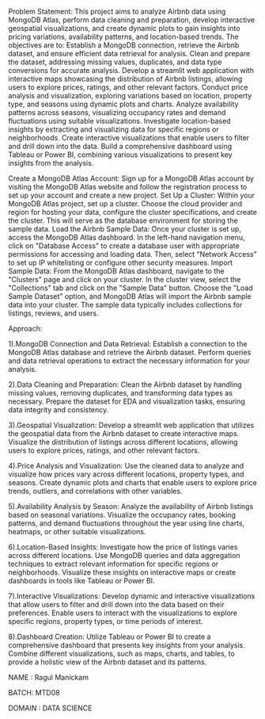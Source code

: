 Problem Statement: This project aims to analyze Airbnb data using MongoDB Atlas, perform data cleaning and preparation, develop interactive geospatial visualizations, and create dynamic plots to gain insights into pricing variations, availability patterns, and location-based trends. The objectives are to: Establish a MongoDB connection, retrieve the Airbnb dataset, and ensure efficient data retrieval for analysis. Clean and prepare the dataset, addressing missing values, duplicates, and data type conversions for accurate analysis. Develop a streamlit web application with interactive maps showcasing the distribution of Airbnb listings, allowing users to explore prices, ratings, and other relevant factors. Conduct price analysis and visualization, exploring variations based on location, property type, and seasons using dynamic plots and charts. Analyze availability patterns across seasons, visualizing occupancy rates and demand fluctuations using suitable visualizations. Investigate location-based insights by extracting and visualizing data for specific regions or neighborhoods. Create interactive visualizations that enable users to filter and drill down into the data. Build a comprehensive dashboard using Tableau or Power BI, combining various visualizations to present key insights from the analysis.

Create a MongoDB Atlas Account: Sign up for a MongoDB Atlas account by visiting the MongoDB Atlas website and follow the registration process to set up your account and create a new project. Set Up a Cluster: Within your MongoDB Atlas project, set up a cluster. Choose the cloud provider and region for hosting your data, configure the cluster specifications, and create the cluster. This will serve as the database environment for storing the sample data. Load the Airbnb Sample Data: Once your cluster is set up, access the MongoDB Atlas dashboard. In the left-hand navigation menu, click on "Database Access" to create a database user with appropriate permissions for accessing and loading data. Then, select "Network Access" to set up IP whitelisting or configure other security measures. Import Sample Data: From the MongoDB Atlas dashboard, navigate to the "Clusters" page and click on your cluster. In the cluster view, select the "Collections" tab and click on the "Sample Data" button. Choose the "Load Sample Dataset" option, and MongoDB Atlas will import the Airbnb sample data into your cluster. The sample data typically includes collections for listings, reviews, and users.

Approach:

1).MongoDB Connection and Data Retrieval: Establish a connection to the MongoDB Atlas database and retrieve the Airbnb dataset. Perform queries and data retrieval operations to extract the necessary information for your analysis.

2).Data Cleaning and Preparation: Clean the Airbnb dataset by handling missing values, removing duplicates, and transforming data types as necessary. Prepare the dataset for EDA and visualization tasks, ensuring data integrity and consistency.

3).Geospatial Visualization: Develop a streamlit web application that utilizes the geospatial data from the Airbnb dataset to create interactive maps. Visualize the distribution of listings across different locations, allowing users to explore prices, ratings, and other relevant factors.

4).Price Analysis and Visualization: Use the cleaned data to analyze and visualize how prices vary across different locations, property types, and seasons. Create dynamic plots and charts that enable users to explore price trends, outliers, and correlations with other variables.

5).Availability Analysis by Season: Analyze the availability of Airbnb listings based on seasonal variations. Visualize the occupancy rates, booking patterns, and demand fluctuations throughout the year using line charts, heatmaps, or other suitable visualizations.

6).Location-Based Insights: Investigate how the price of listings varies across different locations. Use MongoDB queries and data aggregation techniques to extract relevant information for specific regions or neighborhoods. Visualize these insights on interactive maps or create dashboards in tools like Tableau or Power BI.

7).Interactive Visualizations: Develop dynamic and interactive visualizations that allow users to filter and drill down into the data based on their preferences. Enable users to interact with the visualizations to explore specific regions, property types, or time periods of interest.

8).Dashboard Creation: Utilize Tableau or Power BI to create a comprehensive dashboard that presents key insights from your analysis. Combine different visualizations, such as maps, charts, and tables, to provide a holistic view of the Airbnb dataset and its patterns.

NAME : Ragul Manickam

BATCH: MTD08

DOMAIN : DATA SCIENCE
